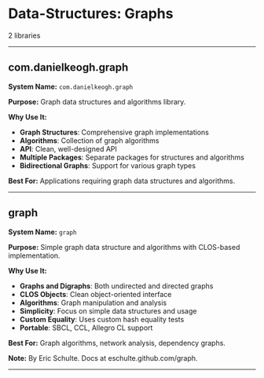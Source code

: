 # Data-Structures: Graphs

2 libraries

---

## com.danielkeogh.graph

**System Name:** `com.danielkeogh.graph`

**Purpose:** Graph data structures and algorithms library.

**Why Use It:**
- **Graph Structures**: Comprehensive graph implementations
- **Algorithms**: Collection of graph algorithms
- **API**: Clean, well-designed API
- **Multiple Packages**: Separate packages for structures and algorithms
- **Bidirectional Graphs**: Support for various graph types

**Best For:** Applications requiring graph data structures and algorithms.

---


## graph

**System Name:** `graph`

**Purpose:** Simple graph data structure and algorithms with CLOS-based implementation.

**Why Use It:**
- **Graphs and Digraphs**: Both undirected and directed graphs
- **CLOS Objects**: Clean object-oriented interface
- **Algorithms**: Graph manipulation and analysis
- **Simplicity**: Focus on simple data structures and usage
- **Custom Equality**: Uses custom hash equality tests
- **Portable**: SBCL, CCL, Allegro CL support

**Best For:** Graph algorithms, network analysis, dependency graphs.

**Note:** By Eric Schulte. Docs at eschulte.github.com/graph.

---


